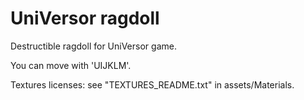 # UniVersor ragdoll
Destructible ragdoll for UniVersor game.

You can move with 'UIJKLM'.

Textures licenses: see "TEXTURES_README.txt" in assets/Materials.
